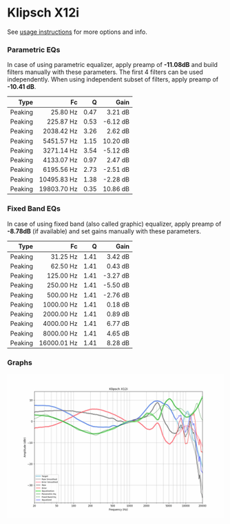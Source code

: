 # Klipsch X12i
See [usage instructions](https://github.com/jaakkopasanen/AutoEq#usage) for more options and info.

### Parametric EQs
In case of using parametric equalizer, apply preamp of **-11.08dB** and build filters manually
with these parameters. The first 4 filters can be used independently.
When using independent subset of filters, apply preamp of **-10.41 dB**.

| Type    | Fc          |    Q | Gain     |
|--------:|------------:|-----:|---------:|
| Peaking | 25.80 Hz    | 0.47 | 3.21 dB  |
| Peaking | 225.87 Hz   | 0.53 | -6.12 dB |
| Peaking | 2038.42 Hz  | 3.26 | 2.62 dB  |
| Peaking | 5451.57 Hz  | 1.15 | 10.20 dB |
| Peaking | 3271.14 Hz  | 3.54 | -5.12 dB |
| Peaking | 4133.07 Hz  | 0.97 | 2.47 dB  |
| Peaking | 6195.56 Hz  | 2.73 | -2.51 dB |
| Peaking | 10495.83 Hz | 1.38 | -2.28 dB |
| Peaking | 19803.70 Hz | 0.35 | 10.86 dB |

### Fixed Band EQs
In case of using fixed band (also called graphic) equalizer, apply preamp of **-8.78dB**
(if available) and set gains manually with these parameters.

| Type    | Fc          |    Q | Gain     |
|--------:|------------:|-----:|---------:|
| Peaking | 31.25 Hz    | 1.41 | 3.42 dB  |
| Peaking | 62.50 Hz    | 1.41 | 0.43 dB  |
| Peaking | 125.00 Hz   | 1.41 | -3.27 dB |
| Peaking | 250.00 Hz   | 1.41 | -5.50 dB |
| Peaking | 500.00 Hz   | 1.41 | -2.76 dB |
| Peaking | 1000.00 Hz  | 1.41 | 0.18 dB  |
| Peaking | 2000.00 Hz  | 1.41 | 0.89 dB  |
| Peaking | 4000.00 Hz  | 1.41 | 6.77 dB  |
| Peaking | 8000.00 Hz  | 1.41 | 4.65 dB  |
| Peaking | 16000.01 Hz | 1.41 | 8.28 dB  |

### Graphs
![](./Klipsch%20X12i.png)
